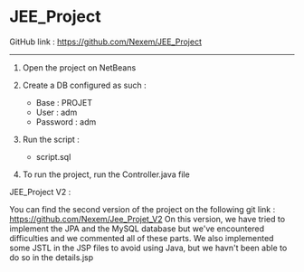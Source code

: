# JEE_Project

GitHub link : https://github.com/Nexem/JEE_Project

---------------------------------------------------------

1. Open the project on NetBeans
2. Create a DB configured as such :
	- Base : PROJET
	- User : adm
	- Password : adm
3. Run the script :
	- script.sql
	
4. To run the project, run the Controller.java file




JEE_Project V2 :

You can find the second version of the project on the following git link : https://github.com/Nexem/Jee_Projet_V2
On this version, we have tried to implement the JPA and the MySQL database but we've encountered difficulties and we commented all of these parts.
We also implemented some JSTL in the JSP files to avoid using Java, but we havn't been able to do so in the details.jsp 

